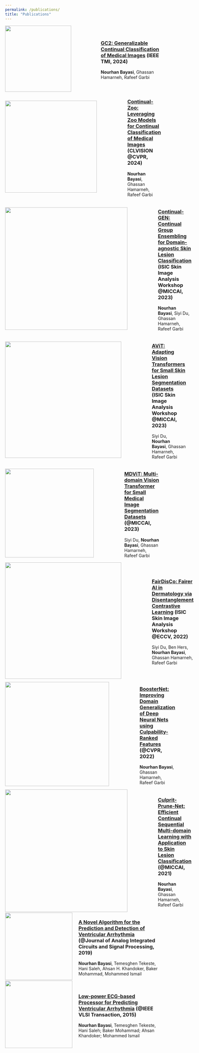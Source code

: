 ```yaml
---
permalink: /publications/
title: "Publications"
---
```


<div style="display: flex; align-items: center; justify-content: space-between;">
    <a href="http://nourhanb.github.io/images/bayas2.PNG" target="_blank">
        <img src="http://nourhanb.github.io/images/bayas2.PNG" style="width: 216px; height: auto; margin-right: 80px;">
    </a>
    <div style="padding-left: 17px;">
        <h3><a href="">GC2: Generalizable Continual Classification of Medical Images</a> (IEEE TMI, 2024)</h3>
        <p><strong>Nourhan Bayasi</strong>, Ghassan Hamarneh, Rafeef Garbi</p>
    </div>
</div>


<div style="display: flex; align-items: center; justify-content: space-between;">
    <a href="http://nourhanb.github.io/images/fig_2.jpg" target="_blank">
        <img src="http://nourhanb.github.io/images/fig_2.jpg" style="width: 300px; height: auto; margin-right: 80px;">
    </a>
    <div style="padding-left: 20px;">
        <h3><a href="">Continual-Zoo: Leveraging Zoo Models for Continual Classification of Medical Images</a> (CLVISION @CVPR, 2024)</h3>
        <p><strong>Nourhan Bayasi</strong>, Ghassan Hamarneh, Rafeef Garbi</p>
    </div>
</div>

<div style="display: flex; align-items: center; justify-content: space-between;">
    <a href="http://nourhanb.github.io/images/main_continual_gen.jpg" target="_blank">
        <img src="http://nourhanb.github.io/images/main_continual_gen.jpg" style="width: 400px; height: auto; margin-right: 80px;">
    </a>
    <div style="padding-left: 20px;">
        <h3><a href="https://workshop2023.isic-archive.com/paper_bayasi.pdf">Continual-GEN: Continual Group Ensembling for Domain-agnostic Skin Lesion Classification</a> (ISIC Skin Image Analysis Workshop @MICCAI, 2023)</h3>
        <p><strong>Nourhan Bayasi</strong>, Siyi Du, Ghassan Hamarneh, Rafeef Garbi</p>
    </div>
</div>

<div style="display: flex; align-items: center; justify-content: space-between;">
    <a href="http://nourhanb.github.io/images/main_avit.jpg" target="_blank">
        <img src="http://nourhanb.github.io/images/main_avit.jpg" style="width: 380px; height: auto; margin-right: 80px;">
    </a>
    <div style="padding-left: 20px;">
        <h3><a href="https://workshop2023.isic-archive.com/paper_du.pdf">AViT: Adapting Vision Transformers for Small Skin Lesion Segmentation Datasets</a> (ISIC Skin Image Analysis Workshop @MICCAI, 2023)</h3>
        <p>Siyi Du, <strong>Nourhan Bayasi</strong>,  Ghassan Hamarneh, Rafeef Garbi</p>
    </div>
</div>


<div style="display: flex; align-items: center; justify-content: space-between;">
    <a href="http://nourhanb.github.io/images/main_mdvit.jpg" target="_blank">
        <img src="http://nourhanb.github.io/images/main_mdvit.jpg" style="width: 290px; height: auto; margin-right: 80px;">
    </a>
    <div style="padding-left: 20px;"> <!-- Added padding-left to create white space -->
        <h3><a href="https://arxiv.org/abs/2307.02100">MDViT: Multi-domain Vision Transformer for Small Medical Image Segmentation Datasets</a> (@MICCAI, 2023)</h3>
        <p>Siyi Du, <strong>Nourhan Bayasi</strong>,  Ghassan Hamarneh, Rafeef Garbi</p>
    </div>
</div>

<div style="display: flex; align-items: center; justify-content: space-between;">
    <a href="http://nourhanb.github.io/images/main_fairdisco.jpg" target="_blank">
        <img src="http://nourhanb.github.io/images/main_fairdisco.jpg" style="width: 380px; height: auto; margin-right: 80px;">
    </a>
    <div style="padding-left: 20px;"> <!-- Added padding-left to create white space -->
        <h3><a href="https://arxiv.org/abs/2208.10013">FairDisCo: Fairer AI in Dermatology via Disentanglement Contrastive Learning</a> (ISIC Skin Image Analysis Workshop @ECCV, 2022)</h3>
        <p>Siyi Du, Ben Hers, <strong>Nourhan Bayasi</strong>,  Ghassan Hamarneh, Rafeef Garbi</p>
    </div>
</div>

<div style="display: flex; align-items: center; justify-content: space-between;">
    <a href="http://nourhanb.github.io/images/boosternet_overview.jpg" target="_blank">
        <img src="http://nourhanb.github.io/images/boosternet_overview.jpg" style="width: 340px; height: auto; margin-right: 80px;">
    </a>
    <div style="padding-left: 20px;"> <!-- Added padding-left to create white space -->
        <h3><a href="https://openaccess.thecvf.com/content/CVPR2022/papers/Bayasi_BoosterNet_Improving_Domain_Generalization_of_Deep_Neural_Nets_Using_Culpability-Ranked_CVPR_2022_paper.pdf">BoosterNet: Improving Domain Generalization of Deep Neural Nets using Culpability-Ranked Features</a> (@CVPR, 2022)</h3>
        <p><strong>Nourhan Bayasi</strong>, Ghassan Hamarneh, Rafeef Garbi</p>
    </div>
</div>


<div style="display: flex; align-items: center; justify-content: space-between;">
    <a href="http://nourhanb.github.io/images/mergeprune.PNG" target="_blank">
        <img src="http://nourhanb.github.io/images/mergeprune.PNG" style="width: 400px; height: auto; margin-right: 80px;">
    </a>
    <div style="padding-left: 20px;"> <!-- Added padding-left to create white space -->
        <h3><a href="https://miccai2021.org/openaccess/paperlinks/2021/09/01/123-Paper1095.html">Culprit-Prune-Net: Efficient Continual Sequential Multi-domain Learning with Application to Skin Lesion Classification</a> (@MICCAI, 2021)</h3>
        <p><strong>Nourhan Bayasi</strong>, Ghassan Hamarneh, Rafeef Garbi</p>
    </div>
</div>


<div style="display: flex; align-items: center;">
    <img src="http://nourhanb.github.io/images/journal1.png" style="width: 220px; height: auto; margin-right: 20px;">
    <div>
        <h3><a href="https://link.springer.com/article/10.1007/s10470-019-01432-y">A Novel Algorithm for the Prediction and Detection of Ventricular Arrhythmia</a> (@Journal of Analog Integrated Circuits and Signal Processing, 2019)</h3>
        <p><strong>Nourhan Bayasi</strong>, Temesghen Tekeste, Hani Saleh, Ahsan H. Khandoker, Baker Mohammad, Mohammed Ismail</p>
    </div>
</div>


<div style="display: flex; align-items: center;">
    <img src="http://nourhanb.github.io/images/journal2.png" style="width: 220px; height: auto; margin-right: 20px;">
    <div>
        <h3><a href="https://ieeexplore.ieee.org/document/7293200">Low‑power ECG‑based Processor for Predicting Ventricular Arrhythmia</a> (@IEEE VLSI Transaction, 2015)</h3>
        <p><strong>Nourhan Bayasi</strong>, Temesghen Tekeste, Hani Saleh; Baker Mohammad; Ahsan Khandoker; Mohammed Ismail</p>
    </div>
</div>
